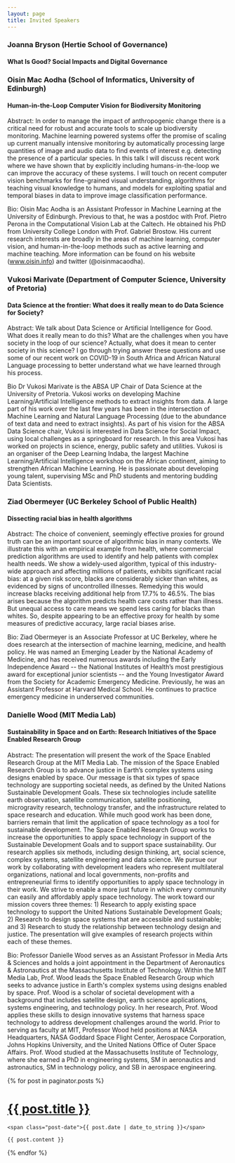 ```yaml
---
layout: page
title: Invited Speakers
---
```


### Joanna Bryson (Hertie School of Governance)

#### What Is Good? Social Impacts and Digital Governance

### Oisin Mac Aodha (School of Informatics, University of Edinburgh)

#### Human-in-the-Loop Computer Vision for Biodiversity Monitoring

Abstract:
In order to manage the impact of anthropogenic change there is a critical need for robust and accurate tools to scale up biodiversity monitoring. Machine learning powered systems offer the promise of scaling up current manually intensive monitoring by automatically processing large quantities of image and audio data to find events of interest e.g. detecting the presence of a particular species. In this talk I will discuss recent work where we have shown that by explicitly including humans-in-the-loop we can improve the accuracy of these systems. I will touch on recent computer vision benchmarks for fine-grained visual understanding, algorithms for teaching visual knowledge to humans, and models for exploiting spatial and temporal biases in data to improve image classification performance.

Bio:
Oisin Mac Aodha is an Assistant Professor in Machine Learning at the University of Edinburgh. Previous to that, he was a postdoc with Prof. Pietro Perona in the Computational Vision Lab at the Caltech. He obtained his PhD from University College London with Prof. Gabriel Brostow. His current research interests are broadly in the areas of machine learning, computer vision, and human-in-the-loop methods such as active learning and machine teaching. More information can be found on his website (www.oisin.info) and twitter (@oisinmacaodha).

### Vukosi Marivate (Department of Computer Science, University of Pretoria)

#### Data Science at the frontier: What does it really mean to do Data Science for Society?

Abstract:
We talk about Data Science or Artificial Intelligence for Good. What does it really mean to do this? What are the challenges when you have society in the loop of our science? Actually, what does it mean to center society in this science? I go through trying answer these questions and use some of our recent work on COVID-19 in South Africa and African Natural Language processing to better understand what we have learned through his process. 

Bio
Dr Vukosi Marivate is the ABSA UP Chair of Data Science at the University of Pretoria. Vukosi works on developing Machine Learning/Artificial Intelligence methods to extract insights from data. A large part of his work over the last few years has been in the intersection of Machine Learning and Natural Language Processing (due to the abundance of text data and need to extract insights). As part of his vision for the ABSA Data Science chair, Vukosi is interested in Data Science for Social Impact, using local challenges as a springboard for research. In this area Vukosi has worked on projects in science, energy, public safety and utilities. Vukosi is an organiser of the Deep Learning Indaba, the largest Machine Learning/Artificial Intelligence workshop on the African continent, aiming to strengthen African Machine Learning. He is passionate about developing young talent, supervising MSc and PhD students and mentoring budding Data Scientists.

### Ziad Obermeyer (UC Berkeley School of Public Health)

#### Dissecting racial bias in health algorithms

Abstract: The choice of convenient, seemingly effective proxies for ground truth can be an important source of algorithmic bias in many contexts. We illustrate this with an empirical example from health, where commercial prediction algorithms are used to identify and help patients with complex health needs. We show a widely-used algorithm, typical of this industry-wide approach and affecting millions of patients, exhibits significant racial bias: at a given risk score, blacks are considerably sicker than whites, as evidenced by signs of uncontrolled illnesses. Remedying this would increase blacks receiving additional help from 17.7% to 46.5%. The bias arises because the algorithm predicts health care costs rather than illness. But unequal access to care means we spend less caring for blacks than whites. So, despite appearing to be an effective proxy for health by some measures of predictive accuracy, large racial biases arise. 

Bio: Ziad Obermeyer is an Associate Professor at UC Berkeley, where he does research at the intersection of machine learning, medicine, and health policy. He was named an Emerging Leader by the National Academy of Medicine, and has received numerous awards including the Early Independence Award -- the National Institutes of Health’s most prestigious award for exceptional junior scientists -- and the Young Investigator Award from the Society for Academic Emergency Medicine. Previously, he was an Assistant Professor at Harvard Medical School. He continues to practice emergency medicine in underserved communities.

### Danielle Wood (MIT Media Lab)

#### Sustainability in Space and on Earth: Research Initiatives of the Space Enabled Research Group

Abstract: The presentation will present the work of the Space Enabled Research Group at the MIT Media Lab. The mission of the Space Enabled Research Group is to advance justice in Earth’s complex systems using designs enabled by space. Our message is that six types of space technology are supporting societal needs, as defined by the United Nations Sustainable Development Goals. These six technologies include satellite earth observation, satellite communication, satellite positioning, microgravity research, technology transfer, and the infrastructure related to space research and education. While much good work has been done, barriers remain that limit the application of space technology as a tool for sustainable development. The Space Enabled Research Group works to increase the opportunities to apply space technology in support of the Sustainable Development Goals and to support space sustainability. Our research applies six methods, including design thinking, art, social science, complex systems, satellite engineering and data science. We pursue our work by collaborating with development leaders who represent multilateral organizations, national and local governments, non-profits and entrepreneurial firms to identify opportunities to apply space technology in their work. We strive to enable a more just future in which every community can easily and affordably apply space technology. The work toward our mission covers three themes: 1) Research to apply existing space technology to support the United Nations Sustainable Development Goals; 2) Research to design space systems that are accessible and sustainable; and 3) Research to study the relationship between technology design and justice. The presentation will give examples of research projects within each of these themes.

Bio: Professor Danielle Wood serves as an Assistant Professor in Media Arts & Sciences and holds a joint appointment in the Department of Aeronautics & Astronautics at the Massachusetts Institute of Technology. Within the MIT Media Lab, Prof. Wood leads the Space Enabled Research Group which seeks to advance justice in Earth's complex systems using designs enabled by space. Prof. Wood is a scholar of societal development with a background that includes satellite design, earth science applications, systems engineering, and technology policy. In her research, Prof. Wood applies these skills to design innovative systems that harness space technology to address development challenges around the world. Prior to serving as faculty at MIT, Professor Wood held positions at NASA Headquarters, NASA Goddard Space Flight Center, Aerospace Corporation, Johns Hopkins University, and the United Nations Office of Outer Space Affairs. Prof. Wood studied at the Massachusetts Institute of Technology, where she earned a PhD in engineering systems, SM in aeronautics and astronautics, SM in technology policy, and SB in aerospace engineering.

<div class="posts">
  {% for post in paginator.posts %}
  <div class="post">
    <h1 class="post-title">
      <a href="{{ post.url }}">
        {{ post.title }}
      </a>
    </h1>

    <span class="post-date">{{ post.date | date_to_string }}</span>

    {{ post.content }}
  </div>
  {% endfor %}
</div>


